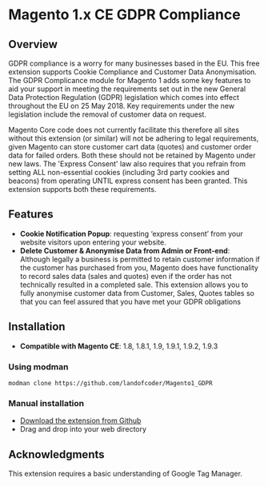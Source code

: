 # Magento 1.x CE GDPR Compliance

## Overview
GDPR compliance is a worry for many businesses based in the EU. This free extension supports Cookie Compliance and Customer Data Anonymisation. The GDPR Complicance module for Magento 1 adds some key features to aid your support in meeting the requirements set out in the new General Data Protection Regulation (GDPR) legislation which comes into effect throughout the EU on 25 May 2018. Key requirements under the new legislation include the removal of customer data on request.

Magento Core code does not currently facilitate this therefore all sites without this extension (or similar) will not be adhering to legal requirements, given Magento can store customer cart data (quotes) and customer order data for failed orders. Both these should not be retained by Magento under new laws. The 'Express Consent' law also requires that you refrain from setting ALL non-essential cookies (including 3rd party cookies and beacons) from operating UNTIL express consent has been granted. This extension supports both these requirements.

 

## Features
* **Cookie Notification Popup**: requesting ‘express consent’ from your website visitors upon entering your website.
* **Delete Customer & Anonymise Data from Admin or Front-end**: Although legally a business is permitted to retain customer information if the customer has purchased from you, Magento does have functionality to record sales data (sales and quotes) even if the order has not technically resulted in a completed sale. This extension allows you to fully anonymise customer data from Customer, Sales, Quotes tables so that you can feel assured that you have met your GDPR obligations

 
 ## Installation
 * **Compatible with Magento CE**:  1.8, 1.8.1, 1.9, 1.9.1, 1.9.2, 1.9.3
 
 ### Using modman
 ```
 modman clone https://github.com/landofcoder/Magento1_GDPR
 ```
 
 ### Manual installation
 * [Download the extension from Github](https://github.com/landofcoder/Magento-1.x-CE-GDPR-Compliance/archive/master.zip)
 * Drag and drop into your web directory

## Acknowledgments

This extension requires a basic understanding of Google Tag Manager.
